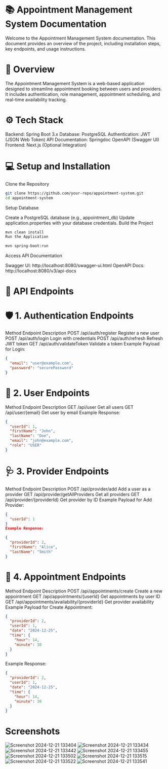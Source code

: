 # 📚 Appointment Management System Documentation
Welcome to the Appointment Management System documentation. This document provides an overview of the project, including installation steps, key endpoints, and usage instructions.

# 📝 Overview
The Appointment Management System is a web-based application designed to streamline appointment booking between users and providers. It includes authentication, role management, appointment scheduling, and real-time availability tracking.

# ⚙️ Tech Stack
Backend: Spring Boot 3.x
Database: PostgreSQL
Authentication: JWT (JSON Web Token)
API Documentation: Springdoc OpenAPI (Swagger UI)
Frontend: Next.js (Optional Integration)
# 💻 Setup and Installation
Clone the Repository


```bash
git clone https://github.com/your-repo/appointment-system.git
cd appointment-system
```
Setup Database

Create a PostgreSQL database (e.g., appointment_db)
Update application.properties with your database credentials.
Build the Project
```bash
mvn clean install
Run the Application
```

```bash
mvn spring-boot:run
```
Access API Documentation

Swagger UI: http://localhost:8080/swagger-ui.html
OpenAPI Docs: http://localhost:8080/v3/api-docs
# 📡 API Endpoints
# 🛡️ 1. Authentication Endpoints
Method	Endpoint	Description
POST	/api/auth/register	Register a new user
POST	/api/auth/login	Login with credentials
POST	/api/auth/refresh	Refresh JWT token
GET	/api/auth/validateToken	Validate a token
Example Payload for Login:

```json
{
  "email": "user@example.com",
  "password": "securePassword"
}
```
# 👤 2. User Endpoints
Method	Endpoint	Description
GET	/api/user	Get all users
GET	/api/user/{email}	Get user by email
Example Response:

```json
{
  "userId": 1,
  "firstName": "John",
  "lastName": "Doe",
  "email": "john@example.com",
  "role": "USER"
}
```
# 🩺 3. Provider Endpoints
Method	Endpoint	Description
POST	/api/provider/add	Add a user as a provider
GET	/api/provider/getAllProviders	Get all providers
GET	/api/provider/{providerId}	Get provider by ID
Example Payload for Add Provider:

```json
{
  "userId": 1
}
Example Response:
```
```json
{
  "providerId": 2,
  "firstName": "Alice",
  "lastName": "Smith"
}
```
# 📅 4. Appointment Endpoints
Method	Endpoint	Description
POST	/api/appointments/create	Create a new appointment
GET	/api/appointments/{userId}	Get appointments by user ID
GET	/api/appointments/availability/{providerId}	Get provider availability
Example Payload for Create Appointment:

```json
{
  "providerId": 2,
  "userId": 1,
  "date": "2024-12-25",
  "time": {
    "hour": 14,
    "minute": 30
  }
}
```
Example Response:

```json
{
  "providerId": 2,
  "userId": 1,
  "date": "2024-12-25",
  "time": {
    "hour": 14,
    "minute": 30
  }
}
```

# Screenshots

![Screenshot 2024-12-21 133404](https://github.com/user-attachments/assets/219f4021-6607-4e9c-b629-5f0f3a5b9cab)
![Screenshot 2024-12-21 133434](https://github.com/user-attachments/assets/72ed953e-c265-4e72-b56a-e54a15ec0a2e)
![Screenshot 2024-12-21 133442](https://github.com/user-attachments/assets/c9964632-572c-4921-8a9f-6e63cba0b83d)
![Screenshot 2024-12-21 133455](https://github.com/user-attachments/assets/05ccf847-c853-4ce6-9d00-80b10405d845)
![Screenshot 2024-12-21 133502](https://github.com/user-attachments/assets/8ca72e01-b636-4d66-8246-820b47be2579)
![Screenshot 2024-12-21 133515](https://github.com/user-attachments/assets/13f8fe7b-f287-45c7-b956-71cc5b13f086)
![Screenshot 2024-12-21 133522](https://github.com/user-attachments/assets/89c08c05-22c2-4cd8-8c65-41b0002747ca)
![Screenshot 2024-12-21 133541](https://github.com/user-attachments/assets/ae3cba02-62ba-470e-8dc3-a0d3f4508a02)



